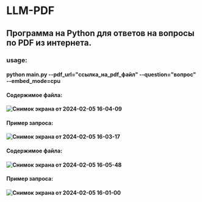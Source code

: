 # LLM-PDF

## Программа на Python для ответов на вопросы по PDF из интернета.

### usage:
#### python main.py --pdf_url="ссылка_на_pdf_файл" --question="вопрос" --embed_mode=cpu


#### Содержимое файла: 
#### ![Снимок экрана от 2024-02-05 16-04-09](https://github.com/JohannFaust666/LLM-PDF/assets/123825756/b212d125-39e0-4822-82a1-42f1591805ce)
#### Пример запроса:
#### ![Снимок экрана от 2024-02-05 16-03-17](https://github.com/JohannFaust666/LLM-PDF/assets/123825756/65ca5cbb-6147-426b-977c-80a67ff7d9d1)

#### Содержимое файла:
#### ![Снимок экрана от 2024-02-05 16-05-48](https://github.com/JohannFaust666/LLM-PDF/assets/123825756/ecca281c-3f16-43a0-81a1-d3a307d07ad8)
#### Пример запроса:
#### ![Снимок экрана от 2024-02-05 16-01-00](https://github.com/JohannFaust666/LLM-PDF/assets/123825756/0d35dbdd-cad0-4f17-8343-b11a3e01e23b)
